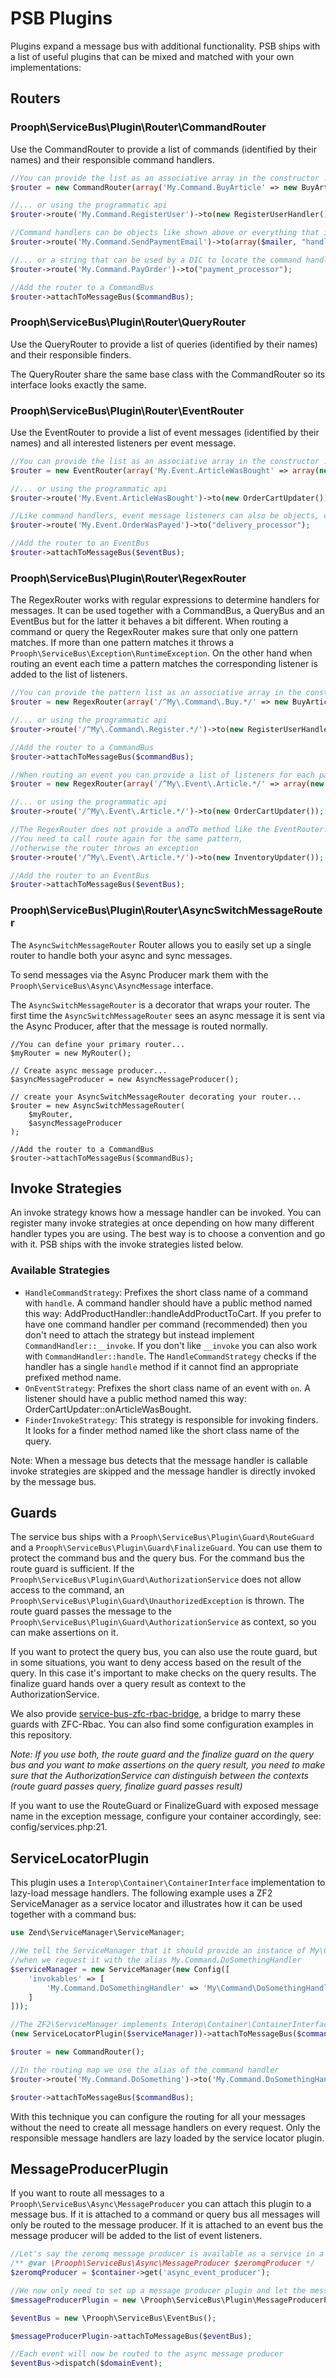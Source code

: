 # PSB Plugins

Plugins expand a message bus with additional functionality.
PSB ships with a list of useful plugins that can be mixed and matched with your own implementations:

## Routers

### Prooph\ServiceBus\Plugin\Router\CommandRouter

Use the CommandRouter to provide a list of commands (identified by their names) and their responsible command handlers.

```php
//You can provide the list as an associative array in the constructor ...
$router = new CommandRouter(array('My.Command.BuyArticle' => new BuyArticleHandler()));

//... or using the programmatic api
$router->route('My.Command.RegisterUser')->to(new RegisterUserHandler());

//Command handlers can be objects like shown above or everything that is callable (callbacks, callable arrays, etc.) ...
$router->route('My.Command.SendPaymentEmail')->to(array($mailer, "handleSendPaymentEmail"));

//... or a string that can be used by a DIC to locate the command handler instance
$router->route('My.Command.PayOrder')->to("payment_processor");

//Add the router to a CommandBus
$router->attachToMessageBus($commandBus);
```

### Prooph\ServiceBus\Plugin\Router\QueryRouter

Use the QueryRouter to provide a list of queries (identified by their names) and their responsible finders.

The QueryRouter share the same base class with the CommandRouter so its interface looks exactly the same.


### Prooph\ServiceBus\Plugin\Router\EventRouter

Use the EventRouter to provide a list of event messages (identified by their names) and all interested listeners per event message.

```php
//You can provide the list as an associative array in the constructor ...
$router = new EventRouter(array('My.Event.ArticleWasBought' => array(new OrderCartUpdater(), new InventoryUpdater())));

//... or using the programmatic api
$router->route('My.Event.ArticleWasBought')->to(new OrderCartUpdater())->andTo(new InventoryUpdater());

//Like command handlers, event message listeners can also be objects, callables or strings
$router->route('My.Event.OrderWasPayed')->to("delivery_processor");

//Add the router to an EventBus
$router->attachToMessageBus($eventBus);
```

### Prooph\ServiceBus\Plugin\Router\RegexRouter

The RegexRouter works with regular expressions to determine handlers for messages. It can be used together with a CommandBus, a QueryBus and
an EventBus but for the latter it behaves a bit different. When routing a command or query the RegexRouter makes sure that only one pattern matches.
If more than one pattern matches it throws a `Prooph\ServiceBus\Exception\RuntimeException`. On the other hand when routing
an event each time a pattern matches the corresponding listener is added to the list of listeners.

```php
//You can provide the pattern list as an associative array in the constructor ...
$router = new RegexRouter(array('/^My\.Command\.Buy.*/' => new BuyArticleHandler()));

//... or using the programmatic api
$router->route('/^My\.Command\.Register.*/')->to(new RegisterUserHandler());

//Add the router to a CommandBus
$router->attachToMessageBus($commandBus);

//When routing an event you can provide a list of listeners for each pattern ...
$router = new RegexRouter(array('/^My\.Event\.Article.*/' => array(new OrderCartUpdater(), new InventoryUpdater())));

//... or using the programmatic api
$router->route('/^My\.Event\.Article.*/')->to(new OrderCartUpdater());

//The RegexRouter does not provide a andTo method like the EventRouter.
//You need to call route again for the same pattern,
//otherwise the router throws an exception
$router->route('/^My\.Event\.Article.*/')->to(new InventoryUpdater());

//Add the router to an EventBus
$router->attachToMessageBus($eventBus);
```

### Prooph\ServiceBus\Plugin\Router\AsyncSwitchMessageRouter

The `AsyncSwitchMessageRouter` Router allows you to easily set up a single router to handle both your async and sync messages.

To send messages via the Async Producer mark them with the `Prooph\ServiceBus\Async\AsyncMessage` interface.

The `AsyncSwitchMessageRouter` is a decorator that wraps your router. The first time the `AsyncSwitchMessageRouter` sees an async message it is sent via the Async Producer, after that the message is routed normally.

```
//You can define your primary router...
$myRouter = new MyRouter();

// Create async message producer...
$asyncMessageProducer = new AsyncMessageProducer();

// create your AsyncSwitchMessageRouter decorating your router...
$router = new AsyncSwitchMessageRouter(
    $myRouter,
    $asyncMessageProducer
);

//Add the router to a CommandBus
$router->attachToMessageBus($commandBus);
```

## Invoke Strategies

An invoke strategy knows how a message handler can be invoked. You can register many invoke strategies at once depending on
how many different handler types you are using. The best way is to choose a convention and go with it. PSB ships with the invoke strategies
listed below.

### Available Strategies

- `HandleCommandStrategy`: Prefixes the short class name of a command with `handle`.  A command handler should
have a public method named this way: AddProductHandler::handleAddProductToCart. If you prefer to have one command handler per command (recommended) then you don't need to attach the strategy but instead implement `CommandHandler::__invoke`. If you don't like `__invoke` you can also work with `CommandHandler::handle`. The `HandleCommandStrategy` checks if the handler has a single `handle` method if it cannot find an appropriate prefixed method name.
- `OnEventStrategy`: Prefixes the short class name of an event with `on`. A listener should
have a public method named this way: OrderCartUpdater::onArticleWasBought.
- `FinderInvokeStrategy`: This strategy is responsible for invoking finders. It looks for a finder method named like the short class name of the query.

Note: When a message bus detects that the message handler is callable invoke strategies are skipped and the message handler is directly invoked by the message bus.

## Guards

The service bus ships with a `Prooph\ServiceBus\Plugin\Guard\RouteGuard` and a `Prooph\ServiceBus\Plugin\Guard\FinalizeGuard`.
You can use them to protect the command bus and the query bus.
For the command bus the route guard is sufficient. If the `Prooph\ServiceBus\Plugin\Guard\AuthorizationService`
does not allow access to the command, an `Prooph\ServiceBus\Plugin\Guard\UnauthorizedException` is thrown.
The route guard passes the message to the `Prooph\ServiceBus\Plugin\Guard\AuthorizationService` as context, so you can make assertions on it.

If you want to protect the query bus, you can also use the route guard, but in some situations, you want to deny access based on the result
of the query. In this case it's important to make checks on the query results. The finalize guard hands over a query result as context to the AuthorizationService.

We also provide [service-bus-zfc-rbac-bridge](https://github.com/prooph/service-bus-zfc-rbac-bridge), a bridge to marry these guards with ZFC-Rbac.
You can also find some configuration examples in this repository. 

*Note: If you use both, the route guard and the finalize guard on the query bus and you want to make assertions on
the query result, you need to make sure that the AuthorizationService can distinguish between the contexts (route guard passes query, finalize guard passes result)*

If you want to use the RouteGuard or FinalizeGuard with exposed message name in the exception message, configure your container accordingly, see: config/services.php:21.

## ServiceLocatorPlugin

This plugin uses a `Interop\Container\ContainerInterface` implementation to lazy-load message handlers.
The following example uses a ZF2 ServiceManager as a service locator and illustrates how it can be used together with a command bus:

```php
use Zend\ServiceManager\ServiceManager;

//We tell the ServiceManager that it should provide an instance of My\Command\DoSomethingHandler
//when we request it with the alias My.Command.DoSomethingHandler
$serviceManager = new ServiceManager(new Config([
    'invokables' => [
        'My.Command.DoSomethingHandler' => 'My\Command\DoSomethingHandler'
    ]
]));

//The ZF2\ServiceManager implements Interop\Container\ContainerInterface since v2.6
(new ServiceLocatorPlugin($serviceManager))->attachToMessageBus($commandBus);

$router = new CommandRouter();

//In the routing map we use the alias of the command handler
$router->route('My.Command.DoSomething')->to('My.Command.DoSomethingHandler');

$router->attachToMessageBus($commandBus);
```

With this technique you can configure the routing for all your messages without the need to create all message handlers
on every request. Only the responsible message handlers are lazy loaded by the service locator plugin.

## MessageProducerPlugin

If you want to route all messages to a `Prooph\ServiceBus\Async\MessageProducer` you can attach
this plugin to a message bus. If it is attached to a command or query bus all messages will only be routed to
the message producer. If it is attached to an event bus the message producer
will be added to the list of event listeners.

```php
//Let's say the zeromq message producer is available as a service in a container
/** @var \Prooph\ServiceBus\Async\MessageProducer $zeromqProducer */
$zeromqProducer = $container->get('async_event_producer');

//We now only need to set up a message producer plugin and let the message bus use it.
$messageProducerPlugin = new \Prooph\ServiceBus\Plugin\MessageProducerPlugin($zeromqProducer);

$eventBus = new \Prooph\ServiceBus\EventBus();

$messageProducerPlugin->attachToMessageBus($eventBus);

//Each event will now be routed to the async message producer
$eventBus->dispatch($domainEvent);
```
